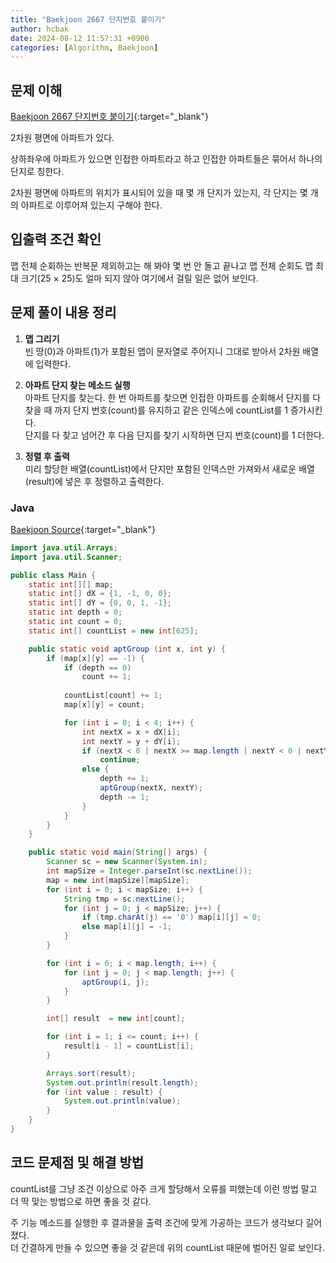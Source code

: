 ```yaml
---
title: "Baekjoon 2667 단지번호 붙이기"
author: hcbak
date: 2024-08-12 11:57:31 +0900
categories: [Algorithm, Baekjoon]
---
```


## 문제 이해
[Baekjoon 2667 단지번호 붙이기](https://www.acmicpc.net/problem/2667){:target="_blank"}

2차원 평면에 아파트가 있다.

상하좌우에 아파트가 있으면 인접한 아파트라고 하고 인접한 아파트들은 묶어서 하나의 단지로 칭한다.

2차원 평면에 아파트의 위치가 표시되어 있을 때 몇 개 단지가 있는지, 각 단지는 몇 개의 아파트로 이루어져 있는지 구해야 한다.

## 입출력 조건 확인
맵 전체 순회하는 반복문 제외하고는 해 봐야 몇 번 안 돌고 끝나고 맵 전체 순회도 맵 최대 크기(25 × 25)도 얼마 되지 않아 여기에서 걸릴 일은 없어 보인다.

## 문제 풀이 내용 정리
1. **맵 그리기**  
빈 땅(0)과 아파트(1)가 포함된 맵이 문자열로 주어지니 그대로 받아서 2차원 배열에 입력한다.

2. **아파트 단지 찾는 메소드 실행**  
아파트 단지를 찾는다. 한 번 아파트를 찾으면 인접한 아파트를 순회해서 단지를 다 찾을 때 까지 단지 번호(count)를 유지하고 같은 인덱스에 countList를 1 증가시킨다.  
단지를 다 찾고 넘어간 후 다음 단지를 찾기 시작하면 단지 번호(count)를 1 더한다.

3. **정렬 후 출력**  
미리 할당한 배열(countList)에서 단지만 포함된 인덱스만 가져와서 새로운 배열(result)에 넣은 후 정렬하고 출력한다.

### Java
[Baekjoon Source](https://boj.kr/a91cdd5d882642979d72c2996d48d3cf){:target="_blank"}
```java
import java.util.Arrays;
import java.util.Scanner;

public class Main {
    static int[][] map;
    static int[] dX = {1, -1, 0, 0};
    static int[] dY = {0, 0, 1, -1};
    static int depth = 0;
    static int count = 0;
    static int[] countList = new int[625];

    public static void aptGroup (int x, int y) {
        if (map[x][y] == -1) {
            if (depth == 0)
                count += 1;
            
            countList[count] += 1;
            map[x][y] = count;

            for (int i = 0; i < 4; i++) {
                int nextX = x + dX[i];
                int nextY = y + dY[i];
                if (nextX < 0 | nextX >= map.length | nextY < 0 | nextY >= map.length)
                    continue;
                else {
                    depth += 1;
                    aptGroup(nextX, nextY);
                    depth -= 1;
                }
            }
        }
    }

    public static void main(String[] args) {
        Scanner sc = new Scanner(System.in);
        int mapSize = Integer.parseInt(sc.nextLine());
        map = new int[mapSize][mapSize];
        for (int i = 0; i < mapSize; i++) {
            String tmp = sc.nextLine();
            for (int j = 0; j < mapSize; j++) {
                if (tmp.charAt(j) == '0') map[i][j] = 0;
                else map[i][j] = -1;
            }
        }

        for (int i = 0; i < map.length; i++) {
            for (int j = 0; j < map.length; j++) {
                aptGroup(i, j);
            }
        }

        int[] result  = new int[count];

        for (int i = 1; i <= count; i++) {
            result[i - 1] = countList[i];
        }

        Arrays.sort(result);
        System.out.println(result.length);
        for (int value : result) {
            System.out.println(value);
        }
    }
}
```

## 코드 문제점 및 해결 방법
countList를 그냥 조건 이상으로 아주 크게 할당해서 오류를 피했는데 이런 방법 말고 더 딱 맞는 방법으로 하면 좋을 것 같다.

주 기능 메소드를 실행한 후 결과물을 출력 조건에 맞게 가공하는 코드가 생각보다 길어졌다.  
더 간결하게 만들 수 있으면 좋을 것 같은데 위의 countList 때문에 벌어진 일로 보인다.
